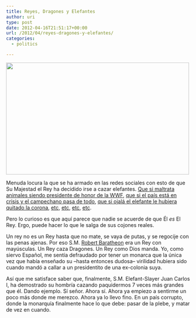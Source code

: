 ```yaml
---
title: Reyes, Dragones y Elefantes
author: uri
type: post
date: 2012-04-16T21:51:17+00:00
url: /2012/04/reyes-dragones-y-elefantes/
categories:
  - politics

---
```

[<img src="/wp-content/uploads/2012/04/Reyes-500x307.png" alt="" title="Reyes" width="500" height="307" class="aligncenter size-medium wp-image-1495" />][1]

Menuda locura la que se ha armado en las redes sociales con esto de que Su Majestad el Rey ha decidido irse a cazar elefantes. [Que si maltrata animales siendo presidente de honor de la WWF][2], [que si el país está en crisis y el campechano pasa de todo][3], [que si ojalá el elefante le hubiera quitado la corona][4], [etc][5], [etc][6], [etc][7], [etc][8].

Pero lo curioso es que aquí parece que nadie se acuerde de que Él _es_ El Rey. Ergo, puede hacer lo que le salga de sus cojones reales.

Un rey no es un Rey hasta que no mate, se vaya de putas, y se regocije con las penas ajenas. Por eso S.M. [Robert Baratheon][9] era un Rey con mayúsculas. Un Rey caza Dragones. Un Rey como Dios manda. Yo, como siervo Español, me sentía defraudado por tener un monarca que la única vez que había enseñado su &#8211;hasta entonces dudosa&#8211; virilidad hubiera sido cuando mandó a callar a un presidentito de una ex-colonia suya.

Así que me satisface saber que, finalmente, S.M. Elefant-Slayer Juan Carlos I, ha demostrado su hombría cazando paquidermos 7 veces más grandes que él. Dando ejemplo. Sí señor. Ahora sí. Ahora ya empiezo a sentirme un poco más donde me merezco. Ahora ya lo llevo fino. En un país corrupto, donde la monarquía finalmente hace lo que debe: pasar de la plebe, y matar de vez en cuando.

 [1]: /wp-content/uploads/2012/04/Reyes.png
 [2]: http://www.salaimartin.com/randomthoughts/item/287-juan-carlos-i-presidente-de-honor-de-wwf-antigua-adena.html
 [3]: http://rac1.org/elmon/blog/el-davantal-16-04-12/
 [4]: http://elpais.com/elpais/2012/04/14/vinetas/1334440698_355288.html
 [5]: http://twitpic.com/9ahtqv
 [6]: http://principiamarsupia.wordpress.com/2012/04/16/carta-de-un-investigador-al-rey-don-juan-carlos/
 [7]: http://elpais.com/elpais/2012/04/16/vinetas/1334528043_630177.html
 [8]: http://paletosignorantes.blogspot.com/2012/04/cojones-de-elefante.html
 [9]: http://gameofthrones.wikia.com/wiki/Robert_Baratheon